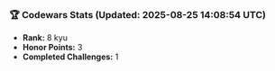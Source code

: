 ### 🏆 Codewars Stats (Updated: 2025-08-25 14:08:54 UTC)

- **Rank:** 8 kyu
- **Honor Points:** 3
- **Completed Challenges:** 1
